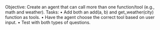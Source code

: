 
Objective: Create an agent that can call more than one function/tool (e.g., math and weather).
Tasks:
•	Add both an add(a, b) and get_weather(city) function as tools.
•	Have the agent choose the correct tool based on user input.
•	Test with both types of questions.
